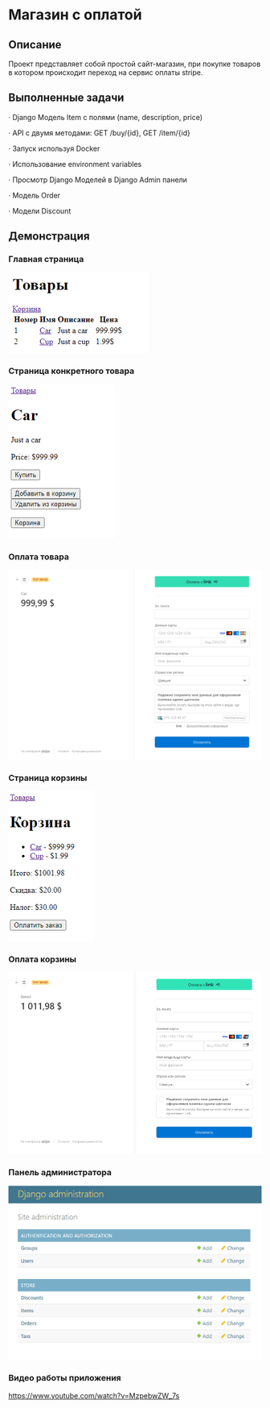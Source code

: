 # Магазин с оплатой

## Описание

Проект представляет собой простой сайт-магазин, при покупке товаров в котором происходит переход на сервис оплаты stripe.

## Выполненные задачи

· 	Django Модель Item с полями (name, description, price)

· 	API с двумя методами: GET /buy/{id}, GET /item/{id}

· 	Запуск используя Docker

· 	Использование environment variables

· 	Просмотр Django Моделей в Django Admin панели

· 	Модель Order

· 	Модели Discount

## Демонстрация

### Главная страница
![Demonstration](https://github.com/amrylnikov/stripe_api/blob/main/demonstration/1.PNG?raw=true)

### Страница конкретного товара
![Demonstration](https://github.com/amrylnikov/stripe_api/blob/main/demonstration/2.PNG?raw=true)

### Оплата товара
![Demonstration](https://github.com/amrylnikov/stripe_api/blob/main/demonstration/3.PNG?raw=true)

### Страница корзины
![Demonstration](https://github.com/amrylnikov/stripe_api/blob/main/demonstration/4.PNG?raw=true)

### Оплата корзины
![Demonstration](https://github.com/amrylnikov/stripe_api/blob/main/demonstration/5.PNG?raw=true)

### Панель администратора
![Demonstration](https://github.com/amrylnikov/stripe_api/blob/main/demonstration/6.PNG?raw=true)

### Видео работы приложения
https://www.youtube.com/watch?v=MzpebwZW_7s